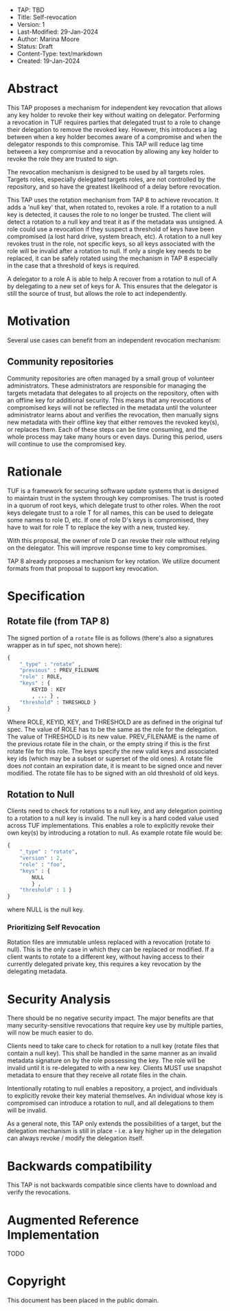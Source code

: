 * TAP: TBD
* Title: Self-revocation
* Version: 1
* Last-Modified: 29-Jan-2024
* Author: Marina Moore
* Status: Draft
* Content-Type: text/markdown
* Created: 19-Jan-2024


# Abstract
This TAP proposes a mechanism for independent key revocation that allows any key
holder to revoke their key without waiting on delegator. Performing a revocation
in TUF requires parties that delegated trust to a role to change their delegation
to remove the revoked key. However, this introduces a lag between when a key
holder becomes aware of a compromise and when the delegator responds to this
compromise. This TAP will reduce lag time between a key compromise and a
revocation by allowing any key holder to revoke the role they are trusted to sign.

The revocation mechanism is designed to be used by all targets roles. Targets
roles, especially delegated targets roles, are not controlled by the repository,
and so have the greatest likelihood of a delay before revocation.

This TAP uses the rotation mechanism from TAP 8 to achieve revocation. It
adds a 'null key' that, when rotated to, revokes a role. If a rotation to a null
key is detected, it causes the role to no longer be trusted. The client will
detect a rotation to a null key and treat it as if the metadata was unsigned.
A role could use a revocation if they suspect a threshold of keys have been
compromised (a lost hard drive, system breach, etc). A rotation to a null key
revokes trust in the role, not specific keys, so all keys associated with the
role will be invalid after a rotation to null. If only a single key needs to be
replaced, it can be safely rotated using the mechanism in TAP 8 especially in
the case that a threshold of keys is required.

A delegator to a role A is able to help A recover from a rotation to null of A
by delegating to a new set of keys for A. This ensures that the delegator is
still the source of trust, but allows the role to act independently.


# Motivation

Several use cases can benefit from an independent revocation mechanism:


## Community repositories

Community repositories are often managed by a small group of volunteer
administrators. These administrators are responsible for managing the targets
metadata that delegates to all projects on the repository, often with an offline
key for additional security. This means that any revocations of compromised keys
will not be reflected in the metadata until the volunteer administrator learns
about and verifies the revocation, then manually signs new metadata with their
offline key that either removes the revoked key(s), or replaces them. Each of
these steps can be time consuming, and the whole process may take many hours or
even days. During this period, users will continue to use the compromised key.

# Rationale

TUF is a framework for securing software update systems that is designed
to maintain trust in the system through key compromises. The trust
is rooted in a quorum of root keys, which delegate trust to other roles.
When the root keys delegate trust to a role T for all names, this can be
used to delegate some names to role D, etc. If one of role D's keys is
compromised, they have to wait for role T to replace the key with a new,
trusted key.

With this proposal, the owner of role D can
revoke their role without relying on the delegator.  This will improve
response time to key compromises.

TAP 8 already proposes a mechanism for key rotation. We utilize document formats
from that proposal to support key revocation.


# Specification

## Rotate file (from TAP 8)

The signed portion of a `rotate` file is as follows (there's also a
signatures wrapper as in tuf spec, not shown here):

```python
{
    "_type" : "rotate" ,
    "previous" : PREV_FILENAME
    "role" : ROLE,
    "keys" : {
        KEYID : KEY
        , ... } ,
    "threshold" : THRESHOLD }
}
```

Where ROLE, KEYID, KEY, and THRESHOLD are as defined in the original
tuf spec.  The value of ROLE has to be the same as the role for the
delegation.  The value of THRESHOLD is its new value.  PREV_FILENAME is
the name of the previous rotate file in the chain, or the empty string if this is
the first rotate file for this role.  The keys specify the new valid keys
and associated key ids (which may be a subset or superset of
the old ones).  A rotate file does _not_ contain an expiration date,
it is meant to be signed once and never modified.  The rotate
file has to be signed with an old threshold of old keys.


## Rotation to Null

Clients need to check for rotations to a null key, and any delegation pointing
to a rotation to a null key is invalid.  The null key is a hard coded value used
across TUF implementations. This enables a role to explicitly revoke their
own key(s) by introducing a rotation to null. As example rotate file would be:

```python
{
    "_type" : "rotate",
    "version" : 2,
    "role" : "foo",
    "keys" : {
        NULL
        } ,
    "threshold" : 1 }
}
```

where NULL is the null key.

### Prioritizing Self Revocation

Rotation files are immutable unless replaced with a revocation (rotate
to null).  This is the only case in which they can be replaced or
modified.  If a client wants to rotate to a different
key, without having access to their currently delegated private key,
this requires a key revocation by the delegating metadata.


# Security Analysis

There should be no negative security impact.  The major benefits are
that many security-sensitive revocations that require key use by
multiple parties, will now be much easier to do.

Clients need to take care to check for rotation to a null key (rotate
files that contain a null key).  This shall be handled in the
same manner as an invalid metadata signature on by the role possessing
the key. The role will be invalid until it is re-delegated to with a new key.
Clients MUST use snapshot metadata to ensure that they receive all rotate files
in the chain.

Intentionally rotating to null enables a repository, a
project, and individuals to explicitly revoke their key material
themselves.  An individual whose key is compromised can introduce
a rotation to null, and all delegations to them will be invalid.

As a general note, this TAP only extends the possibilities of a target,
but the delegation mechanism is still in place - i.e. a key higher up
in the delegation can always revoke / modify the delegation itself.


# Backwards compatibility

This TAP is not backwards compatible since clients have to download and
verify the revocations.

# Augmented Reference Implementation

TODO

# Copyright

This document has been placed in the public domain.
